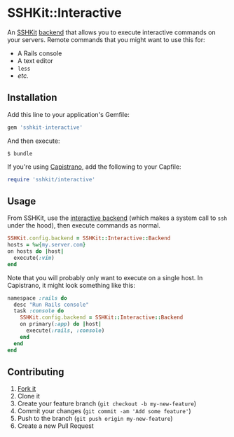 # SSHKit::Interactive

An [SSHKit](https://github.com/capistrano/sshkit) [backend](https://github.com/capistrano/sshkit/tree/master/test/unit/backends) that allows you to execute interactive commands on your servers. Remote commands that you might want to use this for:

* A Rails console
* A text editor
* `less`
* *etc.*

## Installation

Add this line to your application's Gemfile:

```ruby
gem 'sshkit-interactive'
```

And then execute:

    $ bundle

If you're using [Capistrano](http://capistranorb.com/), add the following to your Capfile:

```ruby
require 'sshkit/interactive'
```

## Usage

From SSHKit, use the [interactive backend](lib/sshkit/interactive/backend.rb) (which makes a system call to `ssh` under the hood), then execute commands as normal.

```ruby
SSHKit.config.backend = SSHKit::Interactive::Backend
hosts = %w{my.server.com}
on hosts do |host|
  execute(:vim)
end
```

Note that you will probably only want to execute on a single host. In Capistrano, it might look something like this:

```ruby
namespace :rails do
  desc "Run Rails console"
  task :console do
    SSHKit.config.backend = SSHKit::Interactive::Backend
    on primary(:app) do |host|
      execute(:rails, :console)
    end
  end
end
```

## Contributing

1. [Fork it](https://github.com/afeld/sshkit-interactive/fork)
1. Clone it
1. Create your feature branch (`git checkout -b my-new-feature`)
1. Commit your changes (`git commit -am 'Add some feature'`)
1. Push to the branch (`git push origin my-new-feature`)
1. Create a new Pull Request

